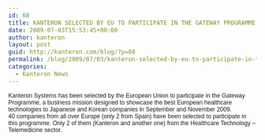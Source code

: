 ```yaml
---
id: 68
title: KANTERON SELECTED BY EU TO PARTICIPATE IN THE GATEWAY PROGRAMME
date: 2009-07-03T15:53:45+00:00
author: kanteron
layout: post
guid: http://kanteron.com/blog/?p=68
permalink: /blog/2009/07/03/kanteron-selected-by-eu-to-participate-in-the-gateway-programme/
categories:
  - Kanteron News
---
```

<p style="font: normal normal normal 12px/normal Helvetica;margin: 0px">
  Kanteron Systems has been selected by the European Union to participate in the Gateway Programme, a business mission designed to showcase the best European healthcare technologies to Japanese and Korean companies in September and November 2009.
</p>

<p style="font: normal normal normal 12px/normal Helvetica;margin: 0px">
  40 companies from all over Europe (only 2 from Spain) have been selected to participate in this programme. Only 2 of them (Kanteron and another one) from the Healthcare Technology &#8211; Telemedicine sector.
</p>